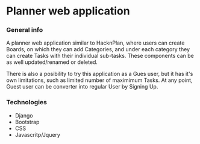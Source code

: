 # Planner web application

### General info
A planner web application similar to HacknPlan, where users can create Boards, on which they can add Categories, 
and under each category they can create Tasks with their individual sub-tasks. These components can be as well
updated/renamed or deleted.

There is also a posibility to try this application as a Gues user, but it has it's own limitations, such as
limited number of maximimum Tasks. At any point, Guest user can be converter into regular User by Signing Up.

### Technologies
* Django
* Bootstrap
* CSS
* Javascritp/Jquery

